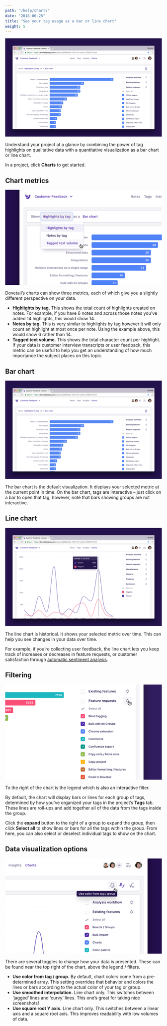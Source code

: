 ```yaml
---
path: "/help/charts"
date: "2018-06-25"
title: "See your tag usage as a bar or line chart"
weight: 5
---
```


![Screenshot of a bar chart in Dovetail](./bar.png)

Understand your project at a glance by combining the power of tag highlights on qualitative data with a quantitative visualization as a bar chart or line chart.

In a project, click **Charts** to get started.

## Chart metrics

![Screenshot of the metric dropdown](./metric.png)

Dovetail’s charts can show three metrics, each of which give you a slightly different perspective on your data.

* **Highlights by tag.** This shows the total count of highlights created on notes. For example, if you have 6 notes and across those notes you’ve added 14 highlights, this would show 14.
* **Notes by tag.** This is very similar to highlights by tag however it will only count an highlight at most once per note. Using the example above, this would show 6 rather than 14.
* **Tagged text volume.** This shows the total character count per highlight. If your data is customer interview transcripts or user feedback, this metric can be useful to help you get an understanding of how much importance the subject places on this topic.

## Bar chart

![Screenshot of a bar chart in Dovetail](./bar.png)

The bar chart is the default visualization. It displays your selected metric at the current point in time. On the bar chart, tags are interactive – just click on a bar to open that tag, however, note that bars showing groups are not interactive.

## Line chart

![Screenshot of a line chart in Dovetail](./line.png)

The line chart is historical. It shows your selected metric over time. This can help you see changes in your data over time.

For example, if you’re collecting user feedback, the line chart lets you keep track of increases or decreases in feature requests, or customer satisfaction through [automatic sentiment analysis](/help/sentiment).

## Filtering

![Screenshot of a cursor over the expand / collapse button](./filtering.png)

To the right of the chart is the legend which is also an interactive filter.

By default, the chart will display bars or lines for each group of tags, determined by how you’ve organized your tags in the project’s **Tags** tab. These lines are roll-ups and add together all of the data from the tags inside the group.

Click the **expand** button to the right of a group to expand the group, then click **Select all** to show lines or bars for all the tags within the group. From here, you can also select or deselect individual tags to show on the chart.

## Data visualization options

![Screenshot of a cursor over the inherit color button](./visualizations.png)

There are several toggles to change how your data is presented. These can be found near the top right of the chart, above the legend / filters.

* **Use color from tag / group.** By default, chart colors come from a pre-determined array. This setting overrides that behavior and colors the lines or bars according to the actual color of your tag or group.
* **Use smoothed interpolation.** Line chart only. This switches between ‘jagged’ lines and ‘curvy’ lines. This one’s great for taking nice screenshots!
* **Use square root Y axis.** Line chart only. This switches between a linear axis and a square root axis. This improves readability with low volumes of data.
